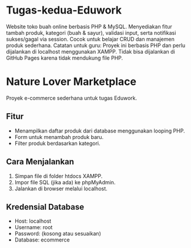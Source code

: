 # Tugas-kedua-Eduwork
Website toko buah online berbasis PHP & MySQL. Menyediakan fitur tambah produk, kategori (buah & sayur), validasi input, serta notifikasi sukses/gagal via session. Cocok untuk belajar CRUD dan manajemen produk sederhana.
Catatan untuk guru: Proyek ini berbasis PHP dan perlu dijalankan di localhost menggunakan XAMPP. Tidak bisa dijalankan di GitHub Pages karena tidak mendukung file PHP.

# Nature Lover Marketplace
Proyek e-commerce sederhana untuk tugas Eduwork.

## Fitur
- Menampilkan daftar produk dari database menggunakan looping PHP.
- Form untuk menambah produk baru.
- Filter produk berdasarkan kategori.

## Cara Menjalankan
1. Simpan file di folder htdocs XAMPP.
2. Impor file SQL (jika ada) ke phpMyAdmin.
3. Jalankan di browser melalui localhost.

## Kredensial Database
- Host: localhost
- Username: root
- Password: (kosong atau sesuaikan)
- Database: ecommerce
